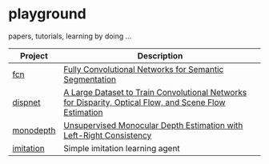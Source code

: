 # playground
papers, tutorials, learning by doing ...

Project | Description
------------ | -------------
[fcn](https://github.com/andrijazz/playground/tree/master/projects/fcn) | [Fully Convolutional Networks for Semantic Segmentation](https://people.eecs.berkeley.edu/~jonlong/long_shelhamer_fcn.pdf)
[dispnet](https://github.com/andrijazz/playground/tree/master/projects/dispnet) | [A Large Dataset to Train Convolutional Networks for Disparity, Optical Flow, and Scene Flow Estimation](https://arxiv.org/pdf/1512.02134.pdf)
[monodepth](https://github.com/andrijazz/playground/tree/master/projects/monodepth) | [Unsupervised Monocular Depth Estimation with Left-Right Consistency](https://arxiv.org/abs/1609.03677)
[imitation](https://github.com/andrijazz/playground/tree/master/projects/imitation) | Simple imitation learning agent
